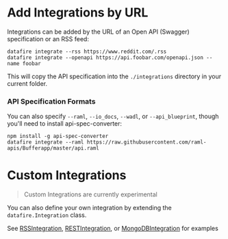 # Add Integrations by URL
Integrations can be added by the URL of an Open API (Swagger) specification or an RSS feed:
```
datafire integrate --rss https://www.reddit.com/.rss
datafire integrate --openapi https://api.foobar.com/openapi.json --name foobar
```
This will copy the API specification into the `./integrations` directory in your current folder.

### API Specification Formats
You can also specify `--raml`, `--io_docs`, `--wadl`, or `--api_blueprint`, though you'll need to install
api-spec-converter:
```
npm install -g api-spec-converter
datafire integrate --raml https://raw.githubusercontent.com/raml-apis/Bufferapp/master/api.raml
```

# Custom Integrations
> Custom Integrations are currently experimental

You can also define your own integration by extending the `datafire.Integration` class.

See [RSSIntegration](../lib/rss-integration.js),
[RESTIntegration](../lib/rest-integration.js), or
[MongoDBIntegration](../native_integrations/mongodb.js)
for examples
